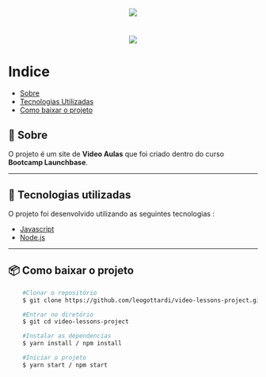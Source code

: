 <h1 align="center">
    <img src="https://ik.imagekit.io/gottardi/launchbase_tAnQIBkcH.svg">
</h1>

<h1 align="center">

<img src="https://ik.imagekit.io/gottardi/2020-05-19_09-43-14_04ZjTEikN.gif">
</h1>

# Indice
- [Sobre](#-sobre)
- [Tecnologias Utilizadas](#-tecnologias-utilizadas)
- [Como baixar o projeto](#-como-baixar-o-projeto)


## 📑 Sobre

O projeto é um site de **Video Aulas** que foi criado dentro do curso **Bootcamp Launchbase**.

---

## 🚀 Tecnologias utilizadas

O projeto foi desenvolvido utilizando as seguintes tecnologias :

- [Javascript](https://developer.mozilla.org/pt-BR/docs/Web/JavaScript)
- [Node.js](https://nodejs.dev/)
---
## 📦 Como baixar o projeto
```bash
    #Clonar o repositório
    $ git clone https://github.com/leogottardi/video-lessons-project.git

    #Entrar no diretório
    $ git cd video-lessons-project

    #Instalar as dependencias
    $ yarn install / npm install

    #Iniciar o projeto
    $ yarn start / npm start
```
